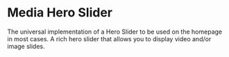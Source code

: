 # Media Hero Slider

The universal implementation of a Hero Slider to be used on the homepage in most cases. A rich hero slider that allows you to display video and/or image slides.


